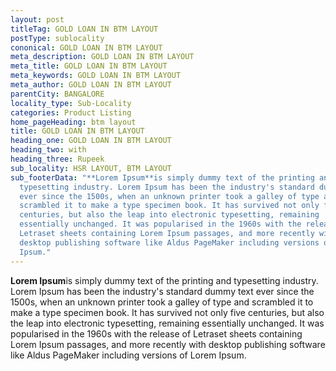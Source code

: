 ```yaml
---
layout: post
titleTag: GOLD LOAN IN BTM LAYOUT
postType: sublocality
cononical: GOLD LOAN IN BTM LAYOUT
meta_description: GOLD LOAN IN BTM LAYOUT
meta_title: GOLD LOAN IN BTM LAYOUT
meta_keywords: GOLD LOAN IN BTM LAYOUT
meta_author: GOLD LOAN IN BTM LAYOUT
parentCity: BANGALORE
locality_type: Sub-Locality
categories: Product Listing
home_pageHeading: btm layout
title: GOLD LOAN IN BTM LAYOUT
heading_one: GOLD LOAN IN BTM LAYOUT
heading_two: with
heading_three: Rupeek
sub_locality: HSR LAYOUT, BTM LAYOUT
sub_footerData: "**Lorem Ipsum**is simply dummy text of the printing and
  typesetting industry. Lorem Ipsum has been the industry's standard dummy text
  ever since the 1500s, when an unknown printer took a galley of type and
  scrambled it to make a type specimen book. It has survived not only five
  centuries, but also the leap into electronic typesetting, remaining
  essentially unchanged. It was popularised in the 1960s with the release of
  Letraset sheets containing Lorem Ipsum passages, and more recently with
  desktop publishing software like Aldus PageMaker including versions of Lorem
  Ipsum."
---
```

**Lorem Ipsum**is simply dummy text of the printing and typesetting industry. Lorem Ipsum has been the industry's standard dummy text ever since the 1500s, when an unknown printer took a galley of type and scrambled it to make a type specimen book. It has survived not only five centuries, but also the leap into electronic typesetting, remaining essentially unchanged. It was popularised in the 1960s with the release of Letraset sheets containing Lorem Ipsum passages, and more recently with desktop publishing software like Aldus PageMaker including versions of Lorem Ipsum.